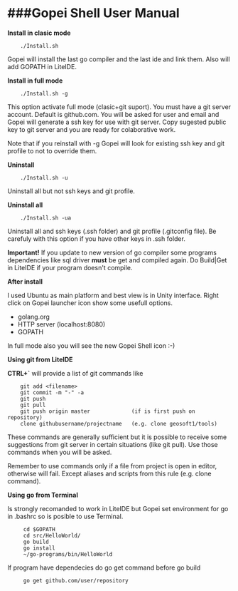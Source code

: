 ###Gopei Shell User Manual
====
**Install in clasic mode**

        ./Install.sh

Gopei will install the last go compiler and the last ide and link them. Also will add GOPATH in LiteIDE.

**Install in full mode**

        ./Install.sh -g

This option activate full mode (clasic+git suport). You must have a git server account.
Default is github.com. You will be asked for user and email and Gopei will generate a ssh
key for use with git server. Copy sugested public key to git server and you are ready
for colaborative work.

Note that if you reinstall with -g Gopei will look for existing ssh key and git profile to not to override them.

**Uninstall**

        ./Install.sh -u

Uninstall all but not ssh keys and git profile.

**Uninstall all**

        ./Install.sh -ua

Uninstall all and ssh keys (.ssh folder) and git profile (.gitconfig file). Be carefuly with this option if you have other keys in .ssh folder.

**Important!** If you update to new version of go compiler some programs dependencies like sql driver **must** be get and compiled again. Do Build|Get in LiteIDE if your program doesn't compile.

**After install**

I used Ubuntu as main platform and best view is in Unity interface. Right click on Gopei launcher icon show some usefull options.

* golang.org
* HTTP server (localhost:8080)
* GOPATH

In full mode also you will see the new Gopei Shell icon :-)

**Using git from LiteIDE**

**CTRL+`** will provide a list of git commands like

        git add <filename>
        git commit -m "-" -a
        git push
        git pull
        git push origin master             (if is first push on repository)
        clone githubusername/projectname   (e.g. clone geosoft1/tools)

These commands are generally sufficient but it is possible to receive some suggestions from git server in certain situations (like git pull). Use those commands when you will be asked.

Remember to use commands only if a file from project is open in editor, otherwise will fail. Except aliases and scripts from this rule (e.g. clone command).

**Using go from Terminal**

Is strongly recomanded to work in LiteIDE but Gopei set environment for go in .bashrc so is posible to use Terminal.

         cd $GOPATH
         cd src/HelloWorld/
         go build
         go install
         ~/go-programs/bin/HelloWorld

If program have dependecies do go get command before go build

         go get github.com/user/repository
